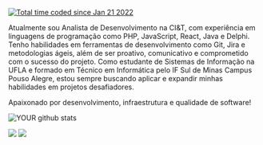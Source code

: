 
<a href="https://wakatime.com/@ae5fe591-dfa5-4f29-b40e-77ff567db247"><img src="https://wakatime.com/badge/user/ae5fe591-dfa5-4f29-b40e-77ff567db247.svg" alt="Total time coded since Jan 21 2022" /></a>

Atualmente sou Analista de Desenvolvimento na CI&T, com experiência em linguagens de programação como PHP, JavaScript, React, Java e Delphi. Tenho habilidades em ferramentas de desenvolvimento como Git, Jira e metodologias ágeis, além de ser proativo, comunicativo e comprometido com o sucesso do projeto. Como estudante de Sistemas de Informação na UFLA e formado em Técnico em Informática pelo IF Sul de Minas Campus Pouso Alegre, estou sempre buscando aplicar e expandir minhas habilidades em projetos desafiadores.

Apaixonado por desenvolvimento, infraestrutura e qualidade de software!

![YOUR github stats](https://github-readme-stats.vercel.app/api?username=cesarapires)

[<img src="https://img.shields.io/badge/linkedin-%230077B5.svg?&style=for-the-badge&logo=linkedin&logoColor=white" />](https://www.linkedin.com/in/cesarapires/) [<img src = "https://img.shields.io/badge/instagram-%23E4405F.svg?&style=for-the-badge&logo=instagram&logoColor=white">](https://www.instagram.com/ceesarpires/)
